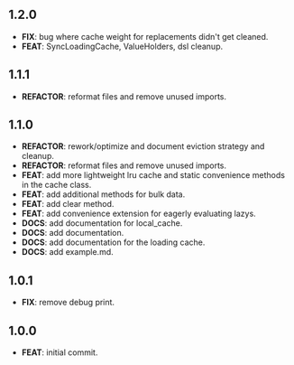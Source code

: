 ## 1.2.0

 - **FIX**: bug where cache weight for replacements didn't get cleaned.
 - **FEAT**: SyncLoadingCache, ValueHolders, dsl cleanup.

## 1.1.1

 - **REFACTOR**: reformat files and remove unused imports.

## 1.1.0

 - **REFACTOR**: rework/optimize and document eviction strategy and cleanup.
 - **REFACTOR**: reformat files and remove unused imports.
 - **FEAT**: add more lightweight lru cache and static convenience methods in the cache class.
 - **FEAT**: add additional methods for bulk data.
 - **FEAT**: add clear method.
 - **FEAT**: add convenience extension for eagerly evaluating lazys.
 - **DOCS**: add documentation for local_cache.
 - **DOCS**: add documentation.
 - **DOCS**: add documentation for the loading cache.
 - **DOCS**: add example.md.

## 1.0.1

 - **FIX**: remove debug print.

## 1.0.0

 - **FEAT**: initial commit.